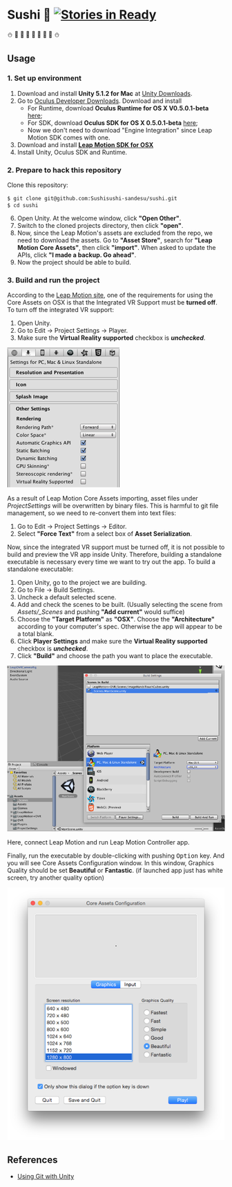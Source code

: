 # Sushi :sushi: [![Stories in Ready](https://badge.waffle.io/Sushisushi-sandesu/sushi.png?label=ready&title=Ready)](https://waffle.io/Sushisushi-sandesu/sushi)

:snowman: :star2: :tada: :christmas_tree: :christmas_tree: :christmas_tree: :tada: :star2: :snowman:

## Usage

### 1. Set up environment

1. Download and install **Unity 5.1.2 for Mac** at [Unity Downloads](http://unity3d.com/get-unity/download/archive).
2. Go to [Oculus Developer Downloads](https://developer.oculus.com/downloads/). Download and install  
    - For Runtime, download **Oculus Runtime for OS X V0.5.0.1-beta** [here](https://developer.oculus.com/downloads/pc/0.5.0.1-beta/Oculus_Runtime_for_OS_X/);
    - For SDK, download **Oculus SDK for OS X 0.5.0.1-beta** [here](https://developer.oculus.com/downloads/pc/0.5.0.1-beta/Oculus_SDK_for_OS_X/);
    - Now we don't need to download "Engine Integration" since Leap Motion SDK comes with one.
3. Download and install [**Leap Motion SDK for OSX**](https://developer.leapmotion.com/)
4. Install Unity, Oculus SDK and Runtime.

### 2. Prepare to hack this repository

Clone this repository:

```
$ git clone git@github.com:Sushisushi-sandesu/sushi.git
$ cd sushi
```

6. Open Unity. At the welcome window, click **"Open Other"**.
7. Switch to the cloned projects directory, then click **"open"**.
8. Now, since the Leap Motion's assets are excluded from the repo, we need to download the assets. Go to **"Asset Store"**, search for **"Leap Motion Core Assets"**, then click **"import"**. When asked to update the APIs, click **"I made a backup. Go ahead"**.
9. Now the project should be able to build.

### 3. Build and run the project

According to the [Leap Motion site](https://developer.leapmotion.com/downloads/unity), one of the requirements for using the Core Assets on OSX is that the Integrated VR Support must be **turned off**. To turn off the integrated VR support:

1. Open Unity.
2. Go to Edit -> Project Settings -> Player.
3. Make sure the **Virtual Reality supported** checkbox is ***unchecked***.

![vr_support_unchecked](./Screenshots/vr_support_unchecked.png)

As a result of Leap Motion Core Assets importing, asset files under *ProjectSettings* will be overwritten by binary files. This is harmful to git file management, so we need to re-convert them into text files:

1. Go to Edit -> Project Settings -> Editor.
2. Select **"Force Text"** from a select box of **Asset Serialization**.

Now, since the integrated VR support must be turned off, it is not possible to build and preview the VR app inside Unity. Therefore, building a standalone executable is necessary every time we want to try out the app. To build a standalone executable:

1. Open Unity, go to the project we are building.
2. Go to File -> Build Settings.
3. Uncheck a default selected scene. 
4. Add and check the scenes to be built. (Usually selecting the scene from *Assets/_Scenes* and pushing **"Add current"** would suffice)
5. Choose the **"Target Platform"** as **"OSX"**. Choose the **"Architecture"** according to your computer's spec. Otherwise the app will appear to be a total blank.
6. Click **Player Settings** and make sure the **Virtual Reality supported** checkbox is ***unchecked***.
7. Click **"Build"** and choose the path you want to place the executable.

![build_settings](./Screenshots/build_settings.png)

Here, connect Leap Motion and run Leap Motion Controller app.

Finally, run the executable by double-clicking with pushing <kbd>Option</kbd> key. And you will see Core Assets Configuration window. In this window, Graphics Quality should be set **Beautiful** or **Fantastic**. (if launched app just has white screen, try another quality option)

![core_assets_confg](./Screenshots/core_assets_config.png)

## References

- [Using Git with Unity](http://unity3diy.blogspot.jp/2014/06/using-git-with-3d-games-source-control_8.html)